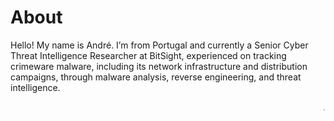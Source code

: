 # About


Hello! My name is André. I’m from Portugal and currently a Senior Cyber Threat Intelligence Researcher at BitSight, experienced on tracking crimeware malware, including its network infrastructure and distribution campaigns, through malware analysis, reverse engineering, and threat intelligence.  

<p align="right" ><a href="/andre-tavares-resume.pdf" style="color:grey; text-decoration: none;">.</a></p>

